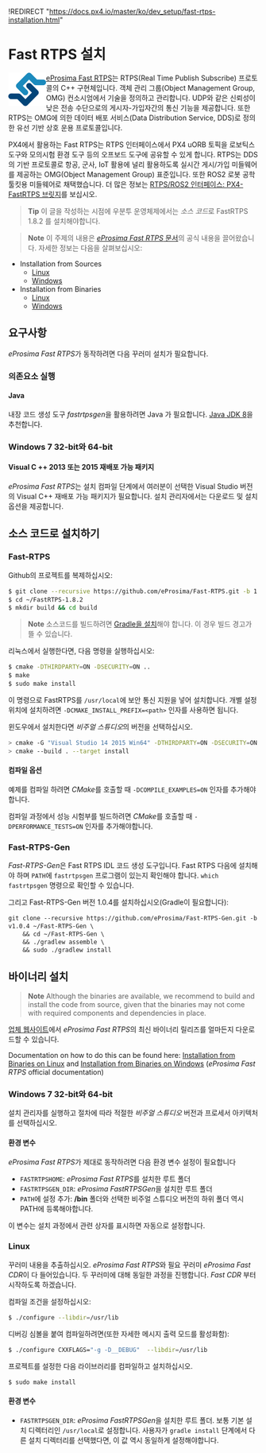 !REDIRECT "https://docs.px4.io/master/ko/dev_setup/fast-rtps-installation.html"

# Fast RTPS 설치

<img alt="logo" src="../../assets/fastrtps/eprosima_logo.png" style="float:left;" /> [eProsima Fast RTPS](http://eprosima-fast-rtps.readthedocs.io/en/latest/)는 RTPS(Real Time Publish Subscribe) 프로토콜의 C++ 구현체입니다. 객체 관리 그룹(Object Management Group, OMG) 컨소시엄에서 기술을 정의하고 관리합니다. UDP와 같은 신뢰성이 낮은 전송 수단으로의 게시자-가입자간의 통신 기능을 제공합니다. 또한 RTPS는 OMG에 의한 데이터 배포 서비스(Data Distribution Service, DDS)로 정의한 유선 기반 상호 운용 프로토콜입니다.

PX4에서 활용하는 Fast RTPS는 RTPS 인터페이스에서 PX4 uORB 토픽을 로보틱스 도구와 모의시험 환경 도구 등의 오프보드 도구에 공유할 수 있게 합니다. RTPS는 DDS의 기반 프로토콜로 항공, 군사, IoT 활용에 널리 활용하도록 실시간 게시/가입 미들웨어를 제공하는 OMG(Object Management Group) 표준입니다. 또한 ROS2 로봇 공학 툴킷용 미들웨어로 채택했습니다. 더 많은 정보는 [RTPS/ROS2 인터페이스: PX4-FastRTPS 브릿지](../middleware/micrortps.md)를 보십시오.

> **Tip** 이 글을 작성하는 시점에 우분투 운영체제에서는 *소스 코드*로 FastRTPS 1.8.2 를 설치해야합니다.

<span></span>

> **Note** 이 주제의 내용은 [*eProsima Fast RTPS* 문서](http://eprosima-fast-rtps.readthedocs.io/en/latest/)의 공식 내용을 끌어왔습니다. 자세한 정보는 다음을 살펴보십시오:

* Installation from Sources 
    * [Linux](https://fast-dds.docs.eprosima.com/en/latest/installation/sources/sources_linux.html)
    * [Windows](https://fast-dds.docs.eprosima.com/en/latest/installation/sources/sources_windows.html)
* Installation from Binaries 
    * [Linux](https://fast-dds.docs.eprosima.com/en/latest/installation/binaries/binaries_linux.html)
    * [Windows](https://fast-dds.docs.eprosima.com/en/latest/installation/binaries/binaries_windows.html)

## 요구사항

*eProsima Fast RTPS*가 동작하려면 다음 꾸러미 설치가 필요합니다.

### 의존요소 실행

#### Java

내장 코드 생성 도구 *fastrtpsgen*을 활용하려면 Java 가 필요합니다. [Java JDK 8](http://www.oracle.com/technetwork/java/javase/downloads/jdk8-downloads-2133151.html)을 추천합니다.

### Windows 7 32-bit와 64-bit

#### Visual C ++ 2013 또는 2015 재배포 가능 패키지

*eProsima Fast RTPS*는 설치 컴파일 단계에서 여러분이 선택한 Visual Studio 버전의 Visual C++ 재배포 가능 패키지가 필요합니다. 설치 관리자에서는 다운로드 및 설치 옵션을 제공합니다.

## 소스 코드로 설치하기

### Fast-RTPS

Github의 프로젝트를 복제하십시오:

```sh
$ git clone --recursive https://github.com/eProsima/Fast-RTPS.git -b 1.8.x ~/FastRTPS-1.8.2
$ cd ~/FastRTPS-1.8.2
$ mkdir build && cd build
```

> **Note** 소스코드를 빌드하려면 [Gradle을 설치](https://gradle.org/install/)해야 합니다. 이 경우 빌드 경고가 뜰 수 있습니다.

리눅스에서 실행한다면, 다음 명령을 실행하십시오:

```sh
$ cmake -DTHIRDPARTY=ON -DSECURITY=ON ..
$ make
$ sudo make install
```

이 명령으로 FastRTPS를 `/usr/local`에 보안 통신 지원을 넣어 설치합니다. 개별 설정 위치에 설치하려면 `-DCMAKE_INSTALL_PREFIX=<path>` 인자를 사용하면 됩니다.

윈도우에서 설치한다면 *비주얼 스튜디오*의 버전을 선택하십시오.

```sh
> cmake -G "Visual Studio 14 2015 Win64" -DTHIRDPARTY=ON -DSECURITY=ON ..
> cmake --build . --target install
```

#### 컴파일 옵션

예제를 컴파일 하려면 *CMake*를 호출할 때 `-DCOMPILE_EXAMPLES=ON` 인자를 추가해야합니다.

컴파일 과정에서 성능 시험부를 빌드하려면 *CMake*를 호출할 때 `-DPERFORMANCE_TESTS=ON` 인자를 추가해야합니다.

### Fast-RTPS-Gen

*Fast-RTPS-Gen*은 Fast RTPS IDL 코드 생성 도구입니다. Fast RTPS 다음에 설치해야 하며 `PATH`에 `fastrtpsgen` 프로그램이 있는지 확인해야 합니다. `which fastrtpsgen` 명령으로 확인할 수 있습니다.

그리고 Fast-RTPS-Gen 버전 1.0.4를 설치하십시오(Gradle이 필요합니다):

    git clone --recursive https://github.com/eProsima/Fast-RTPS-Gen.git -b v1.0.4 ~/Fast-RTPS-Gen \
        && cd ~/Fast-RTPS-Gen \
        && ./gradlew assemble \
        && sudo ./gradlew install
    

## 바이너리 설치

> **Note** Although the binaries are available, we recommend to build and install the code from source, given that the binaries may not come with required components and dependencies in place.

[업체 웹사이트](http://www.eprosima.com/)에서 *eProsima Fast RTPS*의 최신 바이너리 릴리즈를 얼마든지 다운로드할 수 있습니다.

Documentation on how to do this can be found here: [Installation from Binaries on Linux](https://fast-dds.docs.eprosima.com/en/latest/installation/binaries/binaries_linux.html) and [Installation from Binaries on Windows](https://fast-dds.docs.eprosima.com/en/latest/installation/binaries/binaries_windows.html) (*eProsima Fast RTPS* official documentation)

### Windows 7 32-bit와 64-bit

설치 관리자를 실행하고 절차에 따라 적절한 *비주얼 스튜디오* 버전과 프로세서 아키텍처를 선택하십시오.

#### 환경 변수

*eProsima Fast RTPS*가 제대로 동작하려면 다음 환경 변수 설정이 필요합니다

* `FASTRTPSHOME`: *eProsima Fast RTPS*를 설치한 루트 폴더
* `FASTRTPSGEN_DIR`: *eProsima FastRTPSGen*을 설치한 루트 폴더
* `PATH`에 설정 추가: **/bin** 폴더와 선택한 비주얼 스튜디오 버전의 하위 폴더 역시 PATH에 등록해야합니다.

이 변수는 설치 과정에서 관련 상자를 표시하면 자동으로 설정합니다.

### Linux

꾸러미 내용을 추출하십시오. *eProsima Fast RTPS*와 필요 꾸러미 *eProsima Fast CDR*이 다 들어있습니다. 두 꾸러미에 대해 동일한 과정을 진행합니다. *Fast CDR* 부터 시작하도록 하겠습니다.

컴파일 조건을 설정하십시오:

```sh
$ ./configure --libdir=/usr/lib
```

디버깅 심볼을 붙여 컴파일하려면(또한 자세한 메시지 출력 모드를 활성화함):

```sh
$ ./configure CXXFLAGS="-g -D__DEBUG"  --libdir=/usr/lib
```

프로젝트를 설정한 다음 라이브러리를 컴파일하고 설치하십시오.

```sh
$ sudo make install
```

#### 환경 변수

* `FASTRTPSGEN_DIR`: *eProsima FastRTPSGen*을 설치한 루트 폴더. 보통 기본 설치 디렉터리인 `/usr/local`로 설정합니다. 사용자가 `gradle install` 단계에서 다른 설치 디렉터리를 선택했다면, 이 값 역시 동일하게 설정해야합니다.